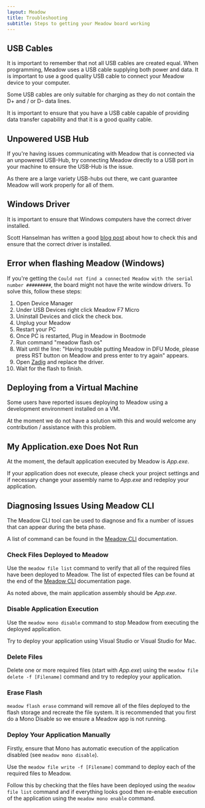 ```yaml
---
layout: Meadow
title: Troubleshooting
subtitle: Steps to getting your Meadow board working
---
```


## USB Cables

It is important to remember that not all USB cables are created equal.  When programming, Meadow uses a USB cable supplying both power and data.  It is important to use a good quality USB cable to connect your Meadow device to your computer.

Some USB cables are only suitable for charging as they do not contain the D+ and / or D- data lines.

It is important to ensure that you have a USB cable capable of providing data transfer capability and that it is a good quality cable.

## Unpowered USB Hub

If you're having issues communicating with Meadow that is connected via an unpowered USB-Hub, try connecting Meadow directly to a USB port in your machine to ensure the USB-Hub is the issue. 

As there are a large variety USB-hubs out there, we cant guarantee Meadow will work properly for all of them.

## Windows Driver

It is important to ensure that Windows computers have the correct driver installed.

Scott Hanselman has written a good [blog post](https://www.hanselman.com/blog/HowToFixDfuutilSTMWinUSBZadigBootloadersAndOtherFirmwareFlashingIssuesOnWindows.aspx) about how to check this and ensure that the correct driver is installed.

## Error when flashing Meadow (Windows)

If you're getting the `Could not find a connected Meadow with the serial number #########`, the board might not have the write window drivers. To solve this, follow these steps:

1. Open Device Manager
1. Under USB Devices right click Meadow F7 Micro
1. Uninstall Devices and click the check box.
1. Unplug your Meadow
1. Restart your PC
1. Once PC is restarted, Plug in Meadow in Bootmode
1. Run command "meadow flash os"
1. Wait until the line: "Having trouble putting Meadow in DFU Mode, please press RST button on Meadow and press enter to try again" appears.
1. Open [Zadig](https://www.hanselman.com/blog/HowToFixDfuutilSTMWinUSBZadigBootloadersAndOtherFirmwareFlashingIssuesOnWindows.aspx) and replace the driver.
1. Wait for the flash to finish.

## Deploying from a Virtual Machine

Some users have reported issues deploying to Meadow using a development environment installed on a VM.

At the moment we do not have a solution with this and would welcome any contribution / assistance with this problem.

## My Application.exe Does Not Run

At the moment, the default application executed by Meadow is _App.exe_.

If your application does not execute, please check your project settings and if necessary change your assembly name to _App.exe_ and redeploy your application.

## Diagnosing Issues Using Meadow CLI

The Meadow CLI tool can be used to diagnose and fix a number of issues that can appear during the beta phase.

A list of command can be found in the [Meadow CLI](http://developer.wildernesslabs.co/Meadow/Meadow_Basics/Meadow_CLI/) documentation.

### Check Files Deployed to Meadow

Use the `meadow file list` command to verify that all of the required files have been deployed to Meadow.  The list of expected files can be found at the end of the [Meadow CLI](http://developer.wildernesslabs.co/Meadow/Meadow_Basics/Meadow_CLI/) documentation page.

As noted above, the main application assembly should be _App.exe_.

### Disable Application Execution

Use the `meadow mono disable` command to stop Meadow from executing the deployed application.

Try to deploy your application using Visual Studio or Visual Studio for Mac.

### Delete Files

Delete one or more required files (start with _App.exe_) using the `meadow file delete -f [Filename]` command and try to redeploy your application.

### Erase Flash

`meadow flash erase` command will remove all of the files deployed to the flash storage and recreate the file system. It is recommended that you first do a Mono Disable so we ensure a Meadow app is not running.

### Deploy Your Application Manually

Firstly, ensure that Mono has automatic execution of the application disabled (see `meadow mono disable`).

Use the `meadow file write -f [Filename]` command to deploy each of the required files to Meadow.

Follow this by checking that the files have been deployed using the `meadow file list` command and if everything looks good then re-enable execution of the application using the `meadow mono enable` command.
